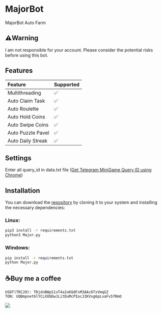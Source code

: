 # MajorBot
MajorBot Auto Farm

## ⚠️Warning
I am not responsible for your account. Please consider the potential risks before using this bot.

## Features
| Feature                   | Supported |
| :------------------------ | :-------- |
| Multithreading            | ✅        |
| Auto Claim Task           | ✅        |
| Auto Roulette             | ✅        |
| Auto Hold Coins           | ✅        |
| Auto Swipe Coins          | ✅        |
| Auto Puzzle Pavel         | ✅        |
| Auto Daily Streak         | ✅        |

## Settings
Enter all query_id in data.txt file ([Get Telegram MiniGame Query ID using Chrome](https://youtu.be/r0Ulqev-9M4))

## Installation
You can download the [repository](https://github.com/glad-tidings/MajorBot/) by cloning it to your system and installing the necessary dependencies:
### Linux:
```bash
pip3 install -r requirements.txt
python3 Major.py
```
### Windows:
```bash
pip install -r requirements.txt
python Major.py
```

## ☕Buy me a coffee
```
USDT(TRC20): TRjdnBWpS1xT4a2oKQdFsM3AAc6TxVmqGZ
TON: UQBmpnet6lYCLXObDwJLitDuMcPIocJIKVxg6pLvaFv5fRmO
```

![](http://visit.parselecom.com/Api/Visit/glad-tidings/MajorBot/6C3B2A)
